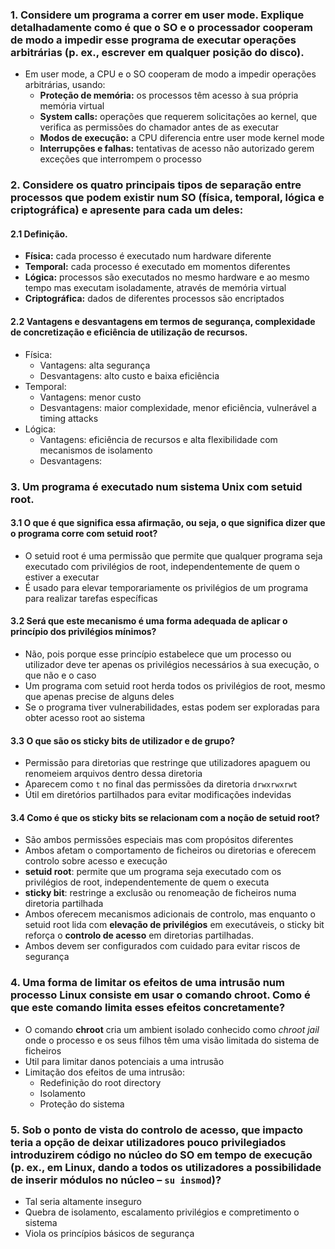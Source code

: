 ### 1. Considere um programa a correr em user mode. Explique detalhadamente como é que o SO e o processador cooperam de modo a impedir esse programa de executar operações arbitrárias (p. ex., escrever em qualquer posição do disco).

- Em user mode, a CPU e o SO cooperam de modo a impedir operações arbitrárias, usando:
	- **Proteção de memória:** os processos têm acesso à sua própria memória virtual
	- **System calls:** operações que requerem solicitações ao kernel, que verifica as permissões do chamador antes de as executar
	- **Modos de execução:** a CPU diferencia entre user mode kernel mode
	- **Interrupções e falhas:** tentativas de acesso não autorizado gerem exceções que interrompem o processo

### 2. Considere os quatro principais tipos de separação entre processos que podem existir num SO (física, temporal, lógica e criptográfica) e apresente para cada um deles:

#### 2.1 Definição.

- **Física:** cada processo é executado num hardware diferente
- **Temporal:** cada processo é executado em momentos diferentes
- **Lógica:** processos são executados no mesmo hardware e ao mesmo tempo mas executam isoladamente, através de memória virtual
- **Criptográfica:** dados de diferentes processos são encriptados

#### 2.2 Vantagens e desvantagens em termos de segurança, complexidade de concretização e eficiência de utilização de recursos.

- Física:
	- Vantagens: alta segurança
	- Desvantagens: alto custo e baixa eficiência
- Temporal:
	- Vantagens: menor custo
	- Desvantagens: maior complexidade, menor eficiência, vulnerável a timing attacks
- Lógica:
	- Vantagens: eficiência de recursos e alta flexibilidade com mecanismos de isolamento
	- Desvantagens: 

### 3. Um programa é executado num sistema Unix com setuid root.

#### 3.1 O que é que significa essa afirmação, ou seja, o que significa dizer que o programa corre com setuid root?

- O setuid root é uma permissão que permite que qualquer programa seja executado com privilégios de root, independentemente de quem o estiver a executar
- É usado para elevar temporariamente os privilégios de um programa para realizar tarefas específicas

#### 3.2 Será que este mecanismo é uma forma adequada de aplicar o princípio dos privilégios mínimos?

- Não, pois porque esse princípio estabelece que um processo ou utilizador deve ter apenas os privilégios necessários à sua execução, o que não e o caso
- Um programa com setuid root herda todos os privilégios de root, mesmo que apenas precise de alguns deles
- Se o programa tiver vulnerabilidades, estas podem ser exploradas para obter acesso root ao sistema

#### 3.3 O que são os sticky bits de utilizador e de grupo?

- Permissão para diretorias que restringe que utilizadores apaguem ou renomeiem arquivos dentro dessa diretoria
- Aparecem como `t` no final das permissões da diretoria `drwxrwxrwt`
- Útil em diretórios partilhados para evitar modificações indevidas

#### 3.4 Como é que os sticky bits se relacionam com a noção de setuid root?

- São ambos permissões especiais mas com propósitos diferentes
- Ambos afetam o comportamento de ficheiros ou diretorias e oferecem controlo sobre acesso e execução
- **setuid root**: permite que um programa seja executado com os privilégios de root, independentemente de quem o executa
- **sticky bit**: restringe a exclusão ou renomeação de ficheiros numa diretoria partilhada
- Ambos oferecem mecanismos adicionais de controlo, mas enquanto o setuid root lida com **elevação de privilégios** em executáveis, o sticky bit reforça o **controlo de acesso** em diretorias partilhadas.
- Ambos devem ser configurados com cuidado para evitar riscos de segurança
### 4. Uma forma de limitar os efeitos de uma intrusão num processo Linux consiste em usar o comando chroot. Como é que este comando limita esses efeitos concretamente?

- O comando **chroot** cria um ambient isolado conhecido como *chroot jail* onde o processo e os seus filhos têm uma visão limitada do sistema de ficheiros
- Util para limitar danos potenciais a uma intrusão
- Limitação dos efeitos de uma intrusão:
	- Redefinição do root directory
	- Isolamento
	- Proteção do sistema

### 5. Sob o ponto de vista do controlo de acesso, que impacto teria a opção de deixar utilizadores pouco privilegiados introduzirem código no núcleo do SO em tempo de execução (p. ex., em Linux, dando a todos os utilizadores a possibilidade de inserir módulos no núcleo – `su insmod`)?

- Tal seria altamente inseguro
- Quebra de isolamento, escalamento privilégios e compretimento o sistema
- Viola os princípios básicos de segurança

